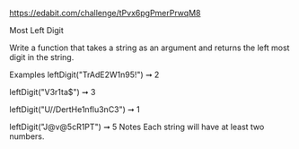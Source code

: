 https://edabit.com/challenge/tPvx6pgPmerPrwqM8

Most Left Digit

Write a function that takes a string as an argument and returns the left most digit in the string.

Examples
leftDigit("TrAdE2W1n95!") ➞ 2

leftDigit("V3r1ta$") ➞ 3

leftDigit("U//DertHe1nflu3nC3") ➞ 1

leftDigit("J@v@5cR1PT") ➞ 5
Notes
Each string will have at least two numbers.